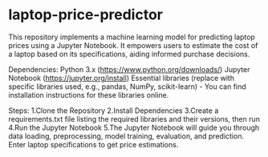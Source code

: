 # laptop-price-predictor
This repository implements a machine learning model for predicting laptop prices using a Jupyter Notebook. It empowers users to estimate the cost of a laptop based on its specifications, aiding informed purchase decisions.

Dependencies:
Python 3.x (https://www.python.org/downloads/)
Jupyter Notebook (https://jupyter.org/install)
Essential libraries (replace with specific libraries used, e.g., pandas, NumPy, scikit-learn) - You can find installation instructions for these libraries online.

Steps:
1.Clone the Repository
2.Install Dependencies
3.Create a requirements.txt file listing the required libraries and their versions, then run
4.Run the Jupyter Notebook
5.The Jupyter Notebook will guide you through data loading, preprocessing, model training, evaluation, and prediction.
Enter laptop specifications to get price estimations.
